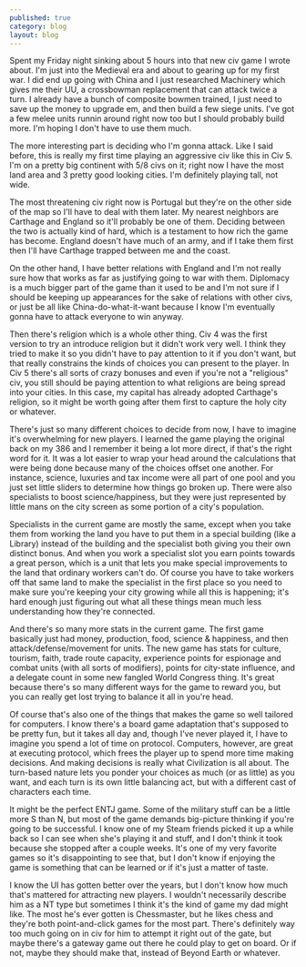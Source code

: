 ```yaml
---
published: true
category: blog
layout: blog
---
```


Spent my Friday night sinking about 5 hours into that new civ game I wrote about. I'm just into the Medieval era and about to gearing up for my first war. I did end up going with China and I just researched Machinery which gives me their UU, a crossbowman replacement that can attack twice a turn. I already have a bunch of composite bowmen trained, I just need to save up the money to upgrade em, and then build a few siege units. I've got a few melee units runnin around right now too but I should probably build more. I'm hoping I don't have to use them much.

The more interesting part is deciding who I'm gonna attack. Like I said before, this is really my first time playing an aggressive civ like this in Civ 5. I'm on a pretty big continent with 5/8 civs on it; right now I have the most land area and 3 pretty good looking cities. I'm definitely playing tall, not wide.

The most threatening civ right now is Portugal but they're on the other side of the map so I'll have to deal with them later. My nearest neighbors are Carthage and England so it'll probably be one of them. Deciding between the two is actually kind of hard, which is a testament to how rich the game has become. England doesn't have much of an army, and if I take them first then I'll have Carthage trapped between me and the coast. 

On the other hand, I have better relations with England and I'm not really sure how that works as far as justifying going to war with them. Diplomacy is a much bigger part of the game than it used to be and I'm not sure if I should be keeping up appearances for the sake of relations with other civs, or just be all like China-do-what-it-want because I know I'm eventually gonna have to attack everyone to win anyway. 

Then there's religion which is a whole other thing. Civ 4 was the first version to try an introduce religion but it didn't work very well. I think they tried to make it so you didn't have to pay attention to it if you don't want, but that really constrains the kinds of choices you can present to the player. In Civ 5 there's all sorts of crazy bonuses and even if you're not a "religious" civ, you still should be paying attention to what religions are being spread into your cities. In this case, my capital has already adopted Carthage's religion, so it might be worth going after them first to capture the holy city or whatever.

There's just so many different choices to decide from now, I have to imagine it's overwhelming for new players. I learned the game playing the original back on my 386 and I remember it being a lot more direct, if that's the right word for it. It was a lot easier to wrap your head around the calculations that were being done because many of the choices offset one another. For instance, science, luxuries and tax income were all part of one pool and you just set little sliders to determine how things go broken up. There were also specialists to boost science/happiness, but they were just represented by little mans on the city screen as some portion of a city's population. 

Specialists in the current game are mostly the same, except when you take them from working the land you have to put them in a special building (like a Library) instead of the building and the specialist both giving you their own distinct bonus. And when you work a specialist slot you earn points towards a great person, which is a unit that lets you make special improvements to the land that ordinary workers can't do. Of course you have to take workers off that same land to make the specialist in the first place so you need to make sure you're keeping your city growing while all this is happening; it's hard enough just figuring out what all these things mean much less understanding how they're connected. 

And there's so many more stats in the current game. The first game basically just had money, production, food, science & happiness, and then attack/defense/movement for units. The new game has stats for culture, tourism, faith, trade route capacity, experience points for espionage and combat units (with all sorts of modifiers), points for city-state influence, and a delegate count in some new fangled World Congress thing. It's great because there's so many different ways for the game to reward you, but you can really get lost trying to balance it all in you're head.

Of course that's also one of the things that makes the game so well tailored for computers. I know there's a board game adaptation that's supposed to be pretty fun, but it takes all day and, though I've never played it, I have to imagine you spend a lot of time on protocol. Computers, however, are great at executing protocol, which frees the player up to spend more time making decisions. And making decisions is really what Civilization is all about. The turn-based nature lets you ponder your choices as much (or as little) as you want, and each turn is its own little balancing act, but with a different cast of characters each time.

It might be the perfect ENTJ game. Some of the military stuff can be a little more S than N, but most of the game demands big-picture thinking if you're going to be successful. I know one of my Steam friends picked it up a while back so I can see when she's playing it and stuff, and I don't think it took because she stopped after a couple weeks. It's one of my very favorite games so it's disappointing to see that, but I don't know if enjoying the game is something that can be learned or if it's just a matter of taste. 

I know the UI has gotten better over the years, but I don't know how much that's mattered for attracting new players. I wouldn't necessarily describe him as a NT type but sometimes I think it's the kind of game my dad might like. The most he's ever gotten is Chessmaster, but he likes chess and they're both point-and-click games for the most part. There's definitely way too much going on in civ for him to attempt it right out of the gate, but maybe there's a gateway game out there he could play to get on board. Or if not, maybe they should make that, instead of Beyond Earth or whatever.
